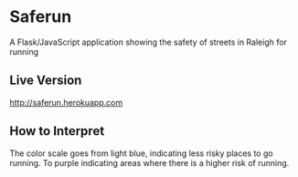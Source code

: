 # Saferun
A Flask/JavaScript application showing the safety of streets in Raleigh for running

## Live Version
http://saferun.herokuapp.com

## How to Interpret
The color scale goes from light blue, indicating less risky places to go running. To purple indicating areas where there is a higher risk of running.


